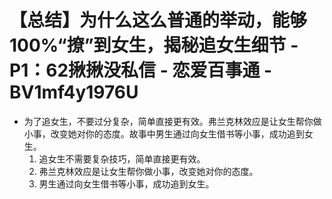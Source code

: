 # 【总结】为什么这么普通的举动，能够100%“撩”到女生，揭秘追女生细节 - P1：62揪揪没私信 - 恋爱百事通 - BV1mf4y1976U

-   为了追女生，不要过分复杂，简单直接更有效。弗兰克林效应是让女生帮你做小事，改变她对你的态度。故事中男生通过向女生借书等小事，成功追到女生。
    1.  追女生不需要复杂技巧，简单直接更有效。
    2.  弗兰克林效应是让女生帮你做小事，改变她对你的态度。
    3.  男生通过向女生借书等小事，成功追到女生。